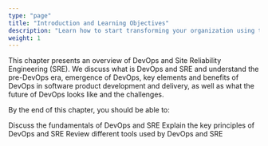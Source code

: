 ```yaml
---
type: "page"
title: "Introduction and Learning Objectives"
description: "Learn how to start transforming your organization using the principles and practices of DevOps."
weight: 1
---
```


This chapter presents an overview of DevOps and Site Reliability Engineering (SRE). We discuss what is DevOps and SRE and understand the pre-DevOps era, emergence of DevOps, key elements and benefits of DevOps in software product development and delivery, as well as what the future of DevOps looks like and the challenges.

By the end of this chapter, you should be able to:

Discuss the fundamentals of DevOps and SRE
Explain the key principles of DevOps and SRE
Review different tools used by DevOps and SRE